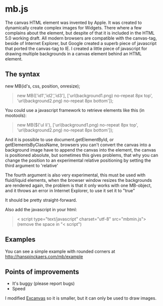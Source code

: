 mb.js
======

The canvas HTML element was invented by Apple. It was created to dynamically create complex images for Widgets. There where a few complains about the element, but despite of that it is included in the HTML 5.0 working draft. All modern browsers are compatible with the canvas-tag, beside of Internet Explorer, but Google created a superb piece of javascript that ported the canvas-tag to IE. I created a little piece of javascript for drawing multiple backgrounds in a canvas element behind an HTML element. 

The syntax
----------
new MB(id's, css, position, onresize);

> new MB(['id1','id2','id3'],
> 	['url(background1.png) no-repeat 8px top',
> 	'url(background2.png) no-repeat 8px bottom']);	
	
You could use a javascript framework to retrieve elements like this (in mootools):

> new MB($('ul li'),
> 	['url(background1.png) no-repeat 8px top',
> 	'url(background2.png) no-repeat 8px bottom']);	

And it is possible to use document.getElementById, or getElementsByClassName, browsers you can't convert the canvas into a background image have to append the canvas into the element, the canvas is positioned absolute, but sometimes this gives problems, that why you can change the position to an experimental relative positioning by setting the third argument to 'relative'

The fourth argument is also very experimental, this must be used with fluid/liquid elements, when the browser window resizes the backgrounds are rendered again, the problem is that it only works with one MB-object, and it throws an error in Internet Explorer, to use it set it to "true" 

It should be pretty straight-forward.

Also add the javascript in your html:
> <!--[if IE]>
>	<script type="text/javascript" charset="utf-8" src="changed_excanvas_compressed.js"></script> 
> <![endif]-->
> < script type="text/javascript" charset="utf-8" src="mbmin.js"></script>
(remove the space in "< script")

Examples
---------
You can see a simple example with rounded corners at http://hanspinckaers.com/mb/example

Points of improvements
----------------------
- It's buggy (please report bugs)
- Speed

I modified [Excanvas](
http://code.google.com/p/explorercanvas/) so it is smaller, but it can only be used to draw images.